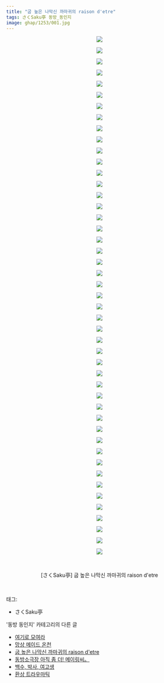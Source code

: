 ```yaml
---
title: "굽 높은 나막신 까마귀의 raison d'etre"
tags: さくSaku亭 동방_동인지
image: ghap/1253/001.jpg
---
```

<div class="article">
<p style="text-align: center; clear: none; float: none;"><img src="{{ site.nasurl }}/ghap/1253/001.jpg"/></p>
<p style="text-align: center; clear: none; float: none;"><img src="{{ site.nasurl }}/ghap/1253/002.jpg"/></p>
<p style="text-align: center; clear: none; float: none;"><img src="{{ site.nasurl }}/ghap/1253/003.jpg"/></p>
<p style="text-align: center; clear: none; float: none;"><img src="{{ site.nasurl }}/ghap/1253/004.jpg"/></p>
<p style="text-align: center; clear: none; float: none;"><img src="{{ site.nasurl }}/ghap/1253/005.jpg"/></p>
<p style="text-align: center; clear: none; float: none;"><img src="{{ site.nasurl }}/ghap/1253/006.jpg"/></p>
<p style="text-align: center; clear: none; float: none;"><img src="{{ site.nasurl }}/ghap/1253/007.jpg"/></p>
<p style="text-align: center; clear: none; float: none;"><img src="{{ site.nasurl }}/ghap/1253/008.jpg"/></p>
<p style="text-align: center; clear: none; float: none;"><img src="{{ site.nasurl }}/ghap/1253/009.jpg"/></p>
<p style="text-align: center; clear: none; float: none;"><img src="{{ site.nasurl }}/ghap/1253/010.jpg"/></p>
<p style="text-align: center; clear: none; float: none;"><img src="{{ site.nasurl }}/ghap/1253/011.jpg"/></p>
<p style="text-align: center; clear: none; float: none;"><img src="{{ site.nasurl }}/ghap/1253/012.jpg"/></p>
<p style="text-align: center; clear: none; float: none;"><img src="{{ site.nasurl }}/ghap/1253/013.jpg"/></p>
<p style="text-align: center; clear: none; float: none;"><img src="{{ site.nasurl }}/ghap/1253/014.jpg"/></p>
<p style="text-align: center; clear: none; float: none;"><img src="{{ site.nasurl }}/ghap/1253/015.jpg"/></p>
<p style="text-align: center; clear: none; float: none;"><img src="{{ site.nasurl }}/ghap/1253/016.jpg"/></p>
<p style="text-align: center; clear: none; float: none;"><img src="{{ site.nasurl }}/ghap/1253/017.jpg"/></p>
<p style="text-align: center; clear: none; float: none;"><img src="{{ site.nasurl }}/ghap/1253/018.jpg"/></p>
<p style="text-align: center; clear: none; float: none;"><img src="{{ site.nasurl }}/ghap/1253/019.jpg"/></p>
<p style="text-align: center; clear: none; float: none;"><img src="{{ site.nasurl }}/ghap/1253/020.jpg"/></p>
<p style="text-align: center; clear: none; float: none;"><img src="{{ site.nasurl }}/ghap/1253/021.jpg"/></p>
<p style="text-align: center; clear: none; float: none;"><img src="{{ site.nasurl }}/ghap/1253/022.jpg"/></p>
<p style="text-align: center; clear: none; float: none;"><img src="{{ site.nasurl }}/ghap/1253/023.jpg"/></p>
<p style="text-align: center; clear: none; float: none;"><img src="{{ site.nasurl }}/ghap/1253/024.jpg"/></p>
<p style="text-align: center; clear: none; float: none;"><img src="{{ site.nasurl }}/ghap/1253/025.jpg"/></p>
<p style="text-align: center; clear: none; float: none;"><img src="{{ site.nasurl }}/ghap/1253/026.jpg"/></p>
<p style="text-align: center; clear: none; float: none;"><img src="{{ site.nasurl }}/ghap/1253/027.jpg"/></p>
<p style="text-align: center; clear: none; float: none;"><img src="{{ site.nasurl }}/ghap/1253/028.jpg"/></p>
<p style="text-align: center; clear: none; float: none;"><img src="{{ site.nasurl }}/ghap/1253/029.jpg"/></p>
<p style="text-align: center; clear: none; float: none;"><img src="{{ site.nasurl }}/ghap/1253/030.jpg"/></p>
<p style="text-align: center; clear: none; float: none;"><img src="{{ site.nasurl }}/ghap/1253/031.jpg"/></p>
<p style="text-align: center; clear: none; float: none;"><img src="{{ site.nasurl }}/ghap/1253/032.jpg"/></p>
<p style="text-align: center; clear: none; float: none;"><img src="{{ site.nasurl }}/ghap/1253/033.jpg"/></p>
<p style="text-align: center; clear: none; float: none;"><img src="{{ site.nasurl }}/ghap/1253/034.jpg"/></p>
<p style="text-align: center; clear: none; float: none;"><img src="{{ site.nasurl }}/ghap/1253/035.jpg"/></p>
<p style="text-align: center; clear: none; float: none;"><img src="{{ site.nasurl }}/ghap/1253/036.jpg"/></p>
<p style="text-align: center; clear: none; float: none;"><img src="{{ site.nasurl }}/ghap/1253/037.jpg"/></p>
<p style="text-align: center; clear: none; float: none;"><img src="{{ site.nasurl }}/ghap/1253/038.jpg"/></p>
<p style="text-align: center; clear: none; float: none;"><img src="{{ site.nasurl }}/ghap/1253/039.jpg"/></p>
<p style="text-align: center; clear: none; float: none;"><img src="{{ site.nasurl }}/ghap/1253/040.jpg"/></p>
<p style="text-align: center; clear: none; float: none;"><img src="{{ site.nasurl }}/ghap/1253/041.jpg"/></p>
<p style="text-align: center; clear: none; float: none;"><img src="{{ site.nasurl }}/ghap/1253/042.jpg"/></p>
<p style="text-align: center; clear: none; float: none;"><img src="{{ site.nasurl }}/ghap/1253/043.jpg"/></p>
<p style="text-align: center; clear: none; float: none;"><img src="{{ site.nasurl }}/ghap/1253/044.jpg"/></p>
<p style="text-align: center; clear: none; float: none;"><img src="{{ site.nasurl }}/ghap/1253/045.jpg"/></p>
<p style="text-align: center; clear: none; float: none;"><img src="{{ site.nasurl }}/ghap/1253/046.jpg"/></p>
<p style="text-align: center; clear: none; float: none;"><img src="{{ site.nasurl }}/ghap/1253/047.jpg"/></p>
<p style="text-align: center; clear: none; float: none;"><br/></p>
<p style="text-align: center; clear: none; float: none;">[さくSaku亭] 굽 높은 나막신 까마귀의 raison d'etre</p>
<p><br/></p>
</div><div class="tagTrail">
<p>태그: </p>
<ul>
<li>さくSaku亭</li>
</ul>
</div><div class="another">
<p>'동방 동인지' 카테고리의 다른 글</p>
<ul>
<li><a href="/2016-07-31-ghap_1256">여기로 모여라</a></li>
<li><a href="/2016-07-31-ghap_1255">망상 메이드 온천</a></li>
<li><a href="/2016-07-31-ghap_1253">굽 높은 나막신 까마귀의 raison d'etre</a></li>
<li><a href="/2016-07-31-ghap_1252">동방소극장 아직 좀 더! 메이링씨。</a></li>
<li><a href="/2016-07-31-ghap_1251">백수, 박사, 여고생</a></li>
<li><a href="/2016-07-31-ghap_1250">환상 트라우마틱</a></li>
</ul>
</div><div class="cb_module cb_fluid">
<div class="cb_wrt cb_profile">
</div><!-- commentList close -->
</div>
<br/>
<p id="refer"></p>
<br/>
